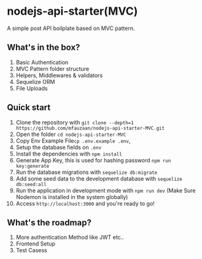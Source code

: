 # nodejs-api-starter(MVC)
A simple post API boilplate based on MVC pattern.

## What's in the box?
1. Basic Authentication
2. MVC Pattern folder structure
3. Helpers, Middlewares & validators
4. Sequelize ORM
5. File Uploads

## Quick start

1. Clone the repository with `git clone --depth=1 https://github.com/mfauzaan/nodejs-api-starter-MVC.git`
2. Open the folder `cd nodejs-api-starter-MVC`
3. Copy Env Example File`cp .env.example .env`,
4. Setup the database fields on `.env`
5. Install the dependencies with `npm install`
6. Generate App Key, this is used for hashing password `npm run key:generate` 
7. Run the database migrations with `sequelize db:migrate`
8. Add some seed data to the development database with `sequelize db:seed:all` 
9. Run the application in development mode with `npm run dev` (Make Sure Nodemon is installed in the system globally)
10. Access `http://localhost:3000` and you're ready to go!

## What's the roadmap?
1. More authentication Method like JWT etc..
2. Frontend Setup
3. Test Casess